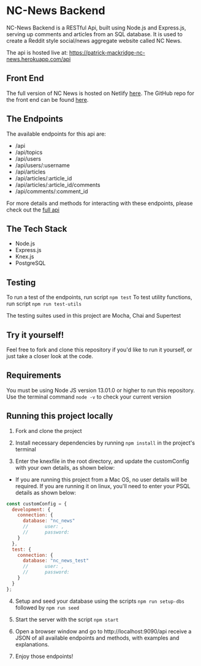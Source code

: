 # NC-News Backend

NC-News Backend is a RESTful Api, built using Node.js and Express.js, serving up comments and articles from an SQL database. It is used to create a Reddit style social/news aggregate website called NC News.

The api is hosted live at: https://patrick-mackridge-nc-news.herokuapp.com/api

## Front End

The full version of NC News is hosted on Netlify [here](https://patrick-mackridge-nc-news.netlify.com/). The GitHub repo for the front end can be found [here](https://github.com/PatrickMackridge/nc-news-frontend).

## The Endpoints

The available endpoints for this api are:

- /api
- /api/topics
- /api/users
- /api/users/:username
- /api/articles
- /api/articles/:article_id
- /api/articles/:article_id/comments
- /api/comments/:comment_id

For more details and methods for interacting with these endpoints, please check out the [full api](https://patrick-mackridge-nc-news.herokuapp.com/api)

## The Tech Stack

- Node.js
- Express.js
- Knex.js
- PostgreSQL

## Testing

To run a test of the endpoints, run script `npm test`
To test utility functions, run script `npm run test-utils`

The testing suites used in this project are Mocha, Chai and Supertest

## Try it yourself!

Feel free to fork and clone this repository if you'd like to run it yourself, or just take a closer look at the code.

## Requirements

You must be using Node JS version 13.01.0 or higher to run this repository. Use the terminal command `node -v` to check your current version

## Running this project locally

1. Fork and clone the project

2. Install necessary dependencies by running `npm install` in the project's terminal

3. Enter the knexfile in the root directory, and update the customConfig with your own details, as shown below:

- If you are running this project from a Mac OS, no user details will be required. If you are running it on linux, you'll need to enter your PSQL details as shown below:

```js
const customConfig = {
  development: {
    connection: {
      database: "nc_news"
      //      user: ,
      //      password:
    }
  },
  test: {
    connection: {
      database: "nc_news_test"
      //      user: ,
      //      password:
    }
  }
};
```

4. Setup and seed your database using the scripts `npm run setup-dbs` followed by `npm run seed`

5. Start the server with the script `npm start`

6. Open a browser window and go to http://localhost:9090/api receive a JSON of all available endpoints and methods, with examples and explanations.

7. Enjoy those endpoints!
